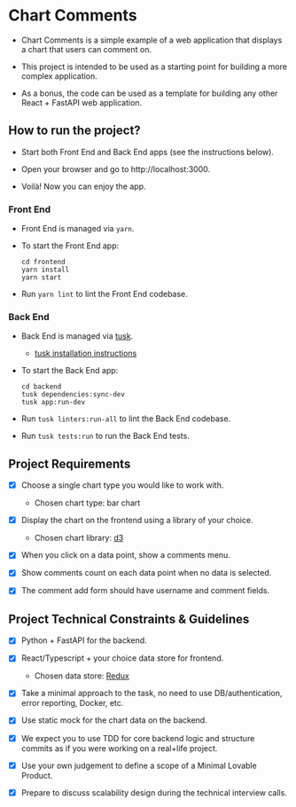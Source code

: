 # Chart Comments

+ Chart Comments is a simple example of a web application that 
  displays a chart that users can comment on.

+ This project is intended to be used as a starting point for building 
  a more complex application.

+ As a bonus, the code can be used as a template for building any other 
  React + FastAPI web application.

## How to run the project?

+ Start both Front End and Back End apps (see the instructions below).

+ Open your browser and go to http://localhost:3000.

+ Voilà! Now you can enjoy the app.

### Front End

+ Front End is managed via `yarn`.

+ To start the Front End app:

  ```shell
  cd frontend
  yarn install
  yarn start
  ```

+ Run `yarn lint` to lint the Front End codebase.

### Back End

+ Back End is managed via [tusk](https://github.com/rliebz/tusk).

  + [tusk installation instructions](https://github.com/rliebz/tusk#installation)

+ To start the Back End app:

    ```shell
    cd backend
    tusk dependencies:sync-dev
    tusk app:run-dev
    ```
+ Run `tusk linters:run-all` to lint the Back End codebase.

+ Run `tusk tests:run` to run the Back End tests.

## Project Requirements

+ [x] Choose a single chart type you would like to work with.
  + Chosen chart type: bar chart

+ [x] Display the chart on the frontend using a library of your choice.
  + Chosen chart library: [d3](https://github.com/d3/d3)

+ [x] When you click on a data point, show a comments menu.

+ [x] Show comments count on each data point when no data is selected.

+ [x] The comment add form should have username and comment fields.

## Project Technical Constraints & Guidelines

+ [x] Python + FastAPI for the backend.

+ [x] React/Typescript + your choice data store for frontend.
  + Chosen data store: [Redux](https://redux.js.org)

+ [x] Take a minimal approach to the task, no need to use DB/authentication, 
  error reporting, Docker, etc.

+ [x] Use static mock for the chart data on the backend.

+ [x] We expect you to use TDD for core backend logic and structure commits as 
  if you were working on a real+life project.

+ [x] Use your own judgement to define a scope of a Minimal Lovable Product.

+ [x] Prepare to discuss scalability design during the technical interview 
  calls.
